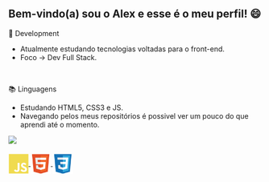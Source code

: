 ## Bem-vindo(a) sou o Alex e esse é o meu perfil! 😄

🎯 Development  <br>
- Atualmente estudando tecnologias voltadas para o front-end.
- Foco -> Dev Full Stack.
<br>

📚 Linguagens <br>
- Estudando HTML5, CSS3 e JS. <br>
- Navegando pelos meus repositórios é possivel ver um pouco do que aprendi até o momento. <br>

 <div>
   <a href="https://github.com/AlexJjunio">
   <img height="180em" src="https://github-readme-stats.vercel.app/api?username=AlexJjunio&show_icons=true&theme=tokyonight&include_all_commits=true&count_private=true"/> <br>
</div>
  
  <div ><br>
  <img align="center" height ="40" alt="Js" src="https://raw.githubusercontent.com/devicons/devicon/master/icons/javascript/javascript-plain.svg">
  <img align="center" height ="40" alt="HTML" src="https://raw.githubusercontent.com/devicons/devicon/master/icons/html5/html5-original.svg">
  <img align="center" height ="40" alt="CSS" src="https://raw.githubusercontent.com/devicons/devicon/master/icons/css3/css3-original.svg">
</div>
